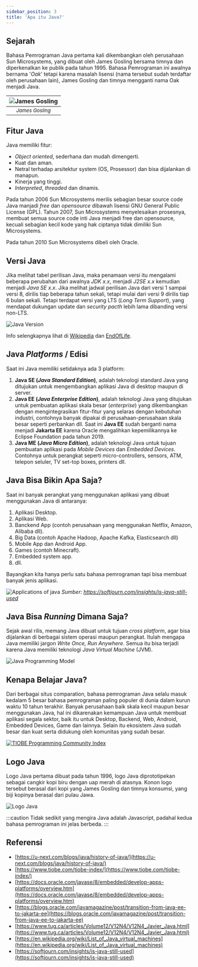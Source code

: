 ```yaml
---
sidebar_position: 3
title: 'Apa itu Java?'
---
```


## Sejarah

Bahasa Pemrograman Java pertama kali dikembangkan oleh perusahaan Sun Microsystems, yang dibuat oleh James Gosling bersama timnya dan diperkenalkan ke publik pada tahun  1995. Bahasa Pemrograman ini awalnya bernama '*Oak*' tetapi karena masalah lisensi (nama tersebut sudah terdaftar oleh perusahaan lain), James Gosling dan timnya mengganti nama Oak menjadi Java.

|![James Gosling](/img/java/james-gosling.jpg "James Gosling")|
|:--:|
|<sup>_James Gosling_</sup>|

## Fitur Java

Java memiliki fitur:

* _Object oriented_, sederhana dan mudah dimengerti.
* Kuat dan aman.
* Netral terhadap arsitektur system (OS, Prosessor) dan bisa dijalankan di manapun.
* Kinerja yang tinggi.
* _Interpreted_, _threaded_ dan dinamis.

Pada tahun 2006 Sun Microsystems merilis sebagian besar source code Java manjadi _free_ dan _opensource_ dibawah lisensi GNU General Public License (GPL). Tahun 2007, Sun Microsystems menyelesaikan prosesnya, membuat semua source code inti Java menjadi free dan opensource, kecuali sebagian kecil kode yang hak ciptanya tidak dimiliki Sun Microsystems.

Pada tahun 2010 Sun Microsystems dibeli oleh Oracle.

## Versi Java

Jika melihat tabel perilisan Java, maka penamaan versi itu mengalami beberapa perubahan dari awalnya _JDK x.x_, menjadi _J2SE x.x_ kemudian menjadi _Java SE x.x_. Jika melihat jadwal perilisan Java dari versi 1 sampai versi 8, dirilis tiap beberapa tahun sekali, tetapi mulai dari versi 9 dirilis tiap 6 bulan sekali. Tetapi terdapat versi yang LTS (_Long Term Support_), yang mendapat dukungan update dan _security pacth_ lebih lama dibanding versi non-LTS.

![Java Version](/img/java/java-version.png "Java Version")

Info selengkapnya lihat di [Wikipedia](https://en.wikipedia.org/wiki/Java_version_history) dan [EndOfLife](https://endoflife.date/java).

## Java _Platforms_ / Edisi

Saat ini Java memiliki setidaknya ada 3 platform:

1. **Java SE (_Java Standard Edition_)**, adalah teknologi standard Java yang ditujukan untuk mengembangkan aplikasi Java di desktop maupun di server.
2. **Java EE (_Java Enterprise Edition_)**, adalah teknologi Java yang ditujukan untuk pembuatan aplikasi skala besar (_enterprise_) yang dikembangkan dengan mengintegrasikan fitur-fitur yang selaras dengan kebutuhan industri, contohnya banyak dipakai di perusahaan-perusahaan skala besar seperti perbankan dll. Saat ini  __Java EE__ sudah berganti nama menjadi __Jakarta EE__ karena Oracle mengalihkan kepemilikannya ke Eclipse Foundation pada tahun 2019.
3. **Java ME (_Java Micro Edition_)**, adalah teknologi Java untuk  tujuan pembuatan aplikasi pada _Mobile Devices_ dan _Embedded Devices_. Contohnya untuk perangkat seperti micro-controllers, sensors, ATM, telepon seluler, TV set-top boxes, printers dll.

## Java Bisa Bikin Apa Saja?

Saat ini banyak perangkat yang menggunakan aplikasi yang dibuat menggunakan Java di antaranya:

1. Aplikasi Desktop.
2. Aplikasi Web. 
3. Banckend App (contoh perusahaan yang menggunakan Netflix, Amazon, Alibaba dll).
4. Big Data (contoh Apache Hadoop, Apache Kafka, Elasticsearch dll)
5. Mobile App dan Android App.
6. Games (contoh Minecraft).
7. Embedded system app.
8. dll.

Bayangkan kita hanya perlu satu bahasa pemrograman tapi bisa membuat banyak jenis aplikasi.

![Applications of java](/img/java/Applications-of-Java.png "Applications of java")
_Sumber: https://softjourn.com/insights/is-java-still-used_

## Java Bisa _Running_ Dimana Saja?

Sejak awal rilis, memang Java dibuat untuk tujuan _cross platform_, agar bisa dijalankan di berbagai sistem operasi maupun perangkat. Itulah mengapa Java memiliki jargon *Write Once, Run Anywhere*. Semua itu bisa terjadi karena Java memiliki teknologi _Java Virtual Machine_ (JVM).

![Java Programming Model](/img/java/java_programming_flow.png "Java Programming Flow Model")

## Kenapa Belajar Java?

Dari berbagai situs comparation, bahasa pemrograman Java selalu masuk kedalam 5 besar bahasa pemrograman paling populer di dunia dalam kurun waktu 10 tahun terakhir. Banyak perusahaan baik skala kecil maupun besar menggunakan Java, hal ini dikarenakan kemampuan Java untuk membuat aplikasi segala sektor, baik itu untuk Desktop, Backend, Web, Android, Embedded Devices, Game dan lainnya. Selain itu ekosistem Java sudah besar dan kuat serta didukung oleh komunitas yang sudah besar.

[![TIOBE Programming Community Index](/img/java/index.png "TIOBE Programming Community Index")](https://www.tiobe.com/tiobe-index/)

## Logo Java

Logo Java pertama dibuat pada tahun 1996, logo Java diprototipekan sebagai cangkir kopi biru dengan uap merah di atasnya. Konon logo tersebut berasal dari kopi yang James Gosling dan timnya konsumsi, yang biji kopinya berasal dari pulau Jawa. 

![Logo Java](/img/java/java-logo.png "Logo Java")

:::caution
Tidak sedikit yang mengira Java adalah Javascript, padahal kedua bahasa pemrograman ini jelas berbeda.
:::

## Referensi

* [https://u-next.com/blogs/java/history-of-java/](https://u-next.com/blogs/java/history-of-java/)
* [https://www.tiobe.com/tiobe-index/](https://www.tiobe.com/tiobe-index/)
* [https://docs.oracle.com/javase/8/embedded/develop-apps-platforms/overview.htm](https://docs.oracle.com/javase/8/embedded/develop-apps-platforms/overview.htm)
* [https://blogs.oracle.com/javamagazine/post/transition-from-java-ee-to-jakarta-ee](https://blogs.oracle.com/javamagazine/post/transition-from-java-ee-to-jakarta-ee)
* [https://www.tug.ca/articles/Volume12/V12N4/V12N4_Javier_Java.html](https://www.tug.ca/articles/Volume12/V12N4/V12N4_Javier_Java.html)
* [https://en.wikipedia.org/wiki/List_of_Java_virtual_machines](https://en.wikipedia.org/wiki/List_of_Java_virtual_machines)
* [https://softjourn.com/insights/is-java-still-used](https://softjourn.com/insights/is-java-still-used)